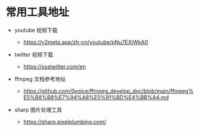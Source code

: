 # 常用工具地址

- youtube 视频下载
  - https://y2meta.app/zh-cn/youtube/pNu7EXiWkA0

- twitter 视频下载
  - https://ssstwitter.com/en

- ffmpeg 文档参考地址
  - https://github.com/0voice/ffmpeg_develop_doc/blob/main/ffmpeg%E5%B8%B8%E7%94%A8%E5%91%BD%E4%BB%A4.md

- sharp 图片处理工具
  - https://sharp.pixelplumbing.com/
